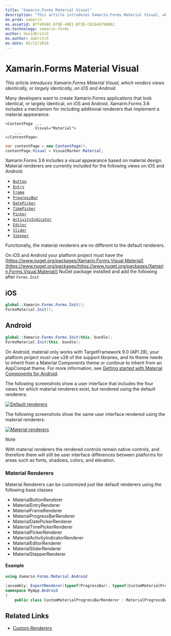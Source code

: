 ```yaml
---
title: "Xamarin.Forms Material Visual"
description: "This article introduces Xamarin.Forms Material Visual, which renders views identically, or largely identically, using Material Design guidelines on iOS and Android."
ms.prod: xamarin
ms.assetid: B774F68C-EF9E-49E1-B738-CDC64879ADA2
ms.technology: xamarin-forms
author: davidbritch
ms.author: dabritch
ms.date: 03/12/2018
---
```


# Xamarin.Forms Material Visual

_This article introduces Xamarin.Forms Material Visual, which renders views identically, or largely identically, on iOS and Android._

Many developers want to create Xamarin.Forms applications that look identical, or largely identical, on iOS and Android. Xamarin.Forms 3.6 includes a mechanism for including additional renderers that implement a material appearance.

```xaml
<ContentPage ...
             Visual="Material">
    ...
</ContentPage>
```

```c#
var contentPage = new ContentPage();
contentPage.Visual = VisualMarker.Material;
```

Xamarin.Forms 3.6 includes a visual appearance based on material design. Material renderers are currently included for the following views on iOS and Android:

- [`Button`](xref:Xamarin.Forms.Button)
- [`Entry`](xref:Xamarin.Forms.Entry)
- [`Frame`](xref:Xamarin.Forms.Frame)
- [`ProgressBar`](xref:Xamarin.Forms.ProgressBar)
- [`DatePicker`](xref:Xamarin.Forms.DatePicker)
- [`TimePicker`](xref:Xamarin.Forms.TimePicker)
- [`Picker`](xref:Xamarin.Forms.Picker)
- [`ActivityIndicator`](xref:Xamarin.Forms.ActivityIndicator)
- [`Editor`](xref:Xamarin.Forms.Editor)
- [`Slider`](xref:Xamarin.Forms.Slider)
- [`Stepper`](xref:Xamarin.Forms.Stepper)

Functionally, the material renderers are no different to the default renderers.

On iOS and Android your platform project must have the [https://www.nuget.org/packages/Xamarin.Forms.Visual.Material](https://www.nuget.org/packages/https://www.nuget.org/packages/Xamarin.Forms.Visual.Material/) NuGet package installed and add the following after `Forms.Init`

## iOS

```csharp
global::Xamarin.Forms.Forms.Init();
FormsMaterial.Init();
```

## Android

```csharp
global::Xamarin.Forms.Forms.Init(this, bundle);
FormsMaterial.Init(this, bundle);
```

 On Android, material only  works with TargetFramework 9.0 (API 28), your platform project must use v28 of the support libraries, and its theme needs to inherit from a Material Components theme or continue to inherit from an AppCompat theme. For more information, see [Getting started with Material Components for Android](https://github.com/material-components/material-components-android/blob/master/docs/getting-started.md).

The following screenshots show a user interface that includes the four views for which material renderers exist, but rendered using the default renderers:

[![Default renderers](visual-images/default-renderers.png "Views using default renderers")](visual-images/default-renderers-large.png#lightbox)

The following screenshots show the same user interface rendered using the material renderers:

[![Material renderers](visual-images/material-renderers.png "Views using material renderers")](visual-images/material-renderers-large.png#lightbox)

> [!NOTE]
> With material renderers the rendered controls remain native controls, and therefore there will still be user interface differences between platforms for areas such as fonts, shadows, colors, and elevation.

### Material Renderers

Material Renderers can be customized just like default renderers using the following base classes

- MaterialButtonRenderer
- MaterialEntryRenderer
- MaterialFrameRenderer
- MaterialProgressBarRenderer
- MaterialDatePickerRenderer
- MaterialTimePickerRenderer
- MaterialPickerRenderer
- MaterialActivityIndicatorRenderer
- MaterialEditorRenderer
- MaterialSliderRenderer
- MaterialStepperRenderer

#### Example
```C#
using Xamarin.Forms.Material.Android

[assembly: ExportRenderer(typeof(ProgressBar), typeof(CustomMaterialProgressBarRenderer), new[] { typeof(VisualMarker.MaterialVisual) })]
namespace MyApp.Android
{
    public class CustomMaterialProgressBarRenderer : MaterialProgressBarRenderer

```

## Related Links

- [Custom Renderers](~/xamarin-forms/app-fundamentals/custom-renderer/index.md)
